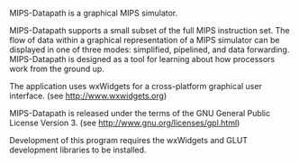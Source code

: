 MIPS-Datapath is a graphical MIPS simulator.

MIPS-Datapath supports a small subset of the full MIPS instruction set. The flow of data within a graphical representation of a MIPS simulator can be displayed in one of three modes: simplified, pipelined, and data forwarding. MIPS-Datapath is designed as a tool for learning about how processors work from the ground up.

The application uses wxWidgets for a cross-platform graphical user interface. (see http://www.wxwidgets.org)

MIPS-Datapath is released under the terms of the GNU General Public License Version 3.
(see http://www.gnu.org/licenses/gpl.html)

Development of this program requires the wxWidgets and GLUT development libraries to be installed.


